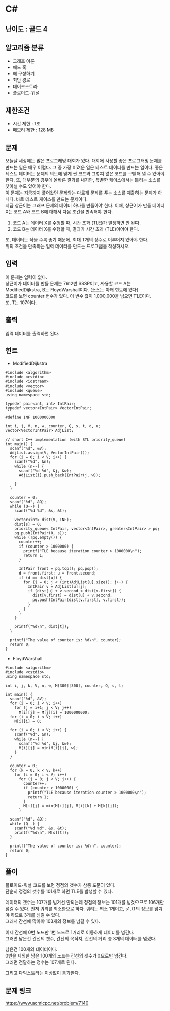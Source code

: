 # C#

## 난이도 : 골드 4

## 알고리즘 분류
  - 그래프 이론
  - 애드 혹
  - 해 구성하기
  - 최단 경로
  - 데이크스트라
  - 플로이드-워셜

## 제한조건
  - 시간 제한 : 1초
  - 메모리 제한 : 128 MB

## 문제
오늘날 세상에는 많은 프로그래밍 대회가 있다. 대회에 사용할 좋은 프로그래밍 문제를 만드는 일은 매우 어렵다. 그 중 가장 어려운 일은 테스트 데이터를 만드는 일이다. 좋은 테스트 데이터는 문제의 의도에 맞게 짠 코드와 그렇지 않은 코드를 구별해 낼 수 있어야 한다. 또, 대부분의 경우에 올바른 결과를 내지만, 특별한 케이스에서는 틀리는 소스를 찾아낼 수도 있어야 한다.<br/>
이 문제는 지금까지 풀어왔던 문제와는 다르게 문제를 푸는 소스를 제출하는 문제가 아니다. 바로 테스트 케이스를 만드는 문제이다.<br/>
지금 상근이는 그래프 문제의 데이터 하나를 만들어야 한다. 이때, 상근이가 만들 데이터 X는 코드 A와 코드 B에 대해서 다음 조건을 만족해야 한다.<br/>

  1. 코드 A는 데이터 X를 수행할 때, 시간 초과 (TLE)가 발생하면 안 된다.
  2. 코드 B는 데이터 X를 수행할 때, 결과가 시간 초과 (TLE)이어야 한다.

또, 데이터는 작을 수록 좋기 때문에, 최대 T개의 정수로 이루어져 있어야 한다.<br/>
위의 조건을 만족하는 입력 데이터를 만드는 프로그램을 작성하시오.<br/>

## 입력
이 문제는 입력이 없다.<br/>
상근이가 데이터를 만들 문제는 7612번 SSSP이고, 사용할 코드 A는 ModifiedDijkstra, B는 FloydWarshall이다. (소스는 아래 힌트에 있다)<br/>
코드를 보면 counter 변수가 있다. 이 변수 값이 1,000,000을 넘으면 TLE이다.<br/>
또, T는 107이다.<br/>


## 출력
입력 데이터를 출력하면 된다.<br/>


## 힌트
  - ModifiedDijkstra

```
#include <algorithm>
#include <cstdio>
#include <iostream>
#include <vector>
#include <queue>
using namespace std;

typedef pair<int, int> IntPair;
typedef vector<IntPair> VectorIntPair;

#define INF 1000000000

int i, j, V, n, w, counter, Q, s, t, d, u;
vector<VectorIntPair> AdjList;

// short C++ implementation (with STL priority_queue)
int main() {
  scanf("%d", &V);
  AdjList.assign(V, VectorIntPair());
  for (i = 0; i < V; i++) {
    scanf("%d", &n);
    while (n--) {
      scanf("%d %d", &j, &w);
      AdjList[i].push_back(IntPair(j, w));

    }
  }

  counter = 0;
  scanf("%d", &Q);
  while (Q--) {
    scanf("%d %d", &s, &t);

    vector<int> dist(V, INF);
    dist[s] = 0;
    priority_queue< IntPair, vector<IntPair>, greater<IntPair> > pq;
    pq.push(IntPair(0, s));
    while (!pq.empty()) {
      counter++;
      if (counter > 1000000) {
        printf("TLE because iteration counter > 1000000\n");
        return 1;
      }

      IntPair front = pq.top(); pq.pop();
      d = front.first; u = front.second;
      if (d == dist[u]) {
        for (j = 0; j < (int)AdjList[u].size(); j++) {
          IntPair v = AdjList[u][j];
          if (dist[u] + v.second < dist[v.first]) {
            dist[v.first] = dist[u] + v.second;
            pq.push(IntPair(dist[v.first], v.first));
          }
        }
      }
    }

    printf("%d\n", dist[t]);
  }

  printf("The value of counter is: %d\n", counter);
  return 0;
}
```


  - FloydWarshall


```
#include <algorithm>
#include <cstdio>
using namespace std;

int i, j, k, V, n, w, M[300][300], counter, Q, s, t;

int main() {
  scanf("%d", &V);
  for (i = 0; i < V; i++)
    for (j = i+1; j < V; j++)
      M[i][j] = M[j][i] = 1000000000;
  for (i = 0; i < V; i++)
    M[i][i] = 0;

  for (i = 0; i < V; i++) {
    scanf("%d", &n);
    while (n--) {
      scanf("%d %d", &j, &w);
      M[i][j] = min(M[i][j], w);
    }
  }

  counter = 0;
  for (k = 0; k < V; k++)
    for (i = 0; i < V; i++)
      for (j = 0; j < V; j++) {
        counter++;
        if (counter > 1000000) {
          printf("TLE because iteration counter > 1000000\n");
          return 1;
        }
        M[i][j] = min(M[i][j], M[i][k] + M[k][j]);
      }

  scanf("%d", &Q);
  while (Q--) {
    scanf("%d %d", &s, &t);
    printf("%d\n", M[s][t]);
  }

  printf("The value of counter is: %d\n", counter);
  return 0;
}
```	


## 풀이
플로이드-워셜 코드를 보면 정점의 갯수가 삼중 포문이 있다.<br/>
단순히 정점의 갯수를 101개로 하면 TLE를 발생할 수 있다.<br/>


데이터의 갯수는 107개를 넘겨선 안되는데 정점의 정보는 101개를 넘겼으므로 106개만 넘길 수 있다.
먼저 쿼리를 최소한으로 하자. 쿼리는 최소 1개이고, s1, t1의 정보를 넘겨야 하므로 3개를 넘길 수 있다.<br/>
그래서 간선에 많아야 103개의 정보를 넘길 수 있다.


이제 간선에 0번 노드만 1번 노드로 1거리로 이동하게 데이터를 넘긴다.<br/>
그러면 남은건 간선의 갯수, 간선의 목적지, 간선의 거리 총 3개의 데이터를 넘겼다.<br/>

남은건 100개의 데이터이다.<br/>
0번을 제외한 남은 100개의 노드는 간선의 갯수가 0으로만 넘긴다.<br/>
그러면 전달하는 정수는 107개로 된다.<br/>


그리고 다익스트라는 이상없이 통과한다.<br/>


## 문제 링크
https://www.acmicpc.net/problem/7140